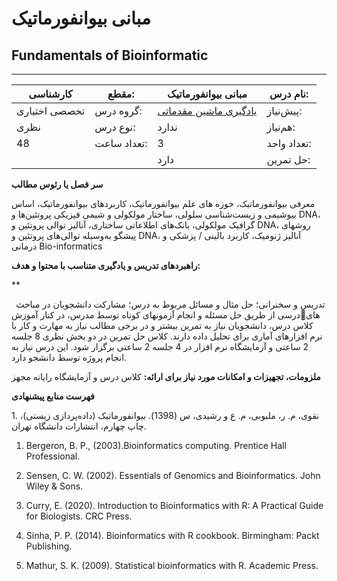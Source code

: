 # مبانی بیوانفورماتیک
## Fundamentals of Bioinformatic
_______________________________________________________________________________
| کارشناسی      | مقطع:       | مبانی بیوانفورماتیک                                                  | نام درس:    |
| ------------- | ----------- | -------------------------------------------------------------------- | ----------- |
| تخصصی اختیاری | گروه درس:   | [یادگیری ماشین مقدماتی](../mandatory/Elementary-Machine-Learning.md) | پیش‌نیاز:   |
| نظری          | نوع درس:    | ندارد                                                                | هم‌نیاز:    |
| 48            | تعداد ساعت: | 3                                                                    | تعداد واحد: |
|               |             |  دارد                                                                | حل تمرین:   |

**سر فصل یا رئوس مطالب**

معرفی بیوانفورماتیک، حوزه های علم بیوانفورماتیک، کاربردهای بیوانفورماتیک،  اساس بیوشیمی و زیست‌شناسی سلولی، ساختار مولکولی و شیمی فیزیکی پروتئین‌ها و DNA، گرافیک مولکولی، بانک‌های اطلاعاتی ساختاری، آنالیز توالی پروتئین و DNA، روشهای پیشگو به‌وسیله توالی‌های پروتئین و DNA، آنالیز ژنومیک، کاربرد بالینی / پزشکی و درمانی Bio-informatics

**راهبردهای تدریس و یادگیری متناسب با محتوا و هدف:** 

**

` `تدریس و سخنرانی؛ حل مثال و مسائل مربوط به درس؛ مشارکت دانشجویان در مباحث درسی از طریق حل مسئله و انجام آزمونهای کوتاه توسط مدرس، در کنار آموزشهای کلاس درس، دانشجویان نیاز  به تمرین بیشتر و در برخی مطالب نیاز به مهارت و کار با نرم افزارهای آماری برای تحلیل داده دارند. کلاس حل تمرین در دو بخش نظری 8 جلسه 2 ساعتی و آزمایشگاه نرم افزار در 4 جلسه 2 ساعتی برگزار شود. این درس نیاز به انجام پروژه توسط دانشجو دارد. 

**ملزومات، تجهیزات و امکانات مورد نیاز برای ارائه:**  کلاس درس و آزمایشگاه رایانه مجهز

**فهرست منابع پیشنهادی**

1\. نقوی، م. ر، ملبوبی، م. ع و رشیدی، س (1398). بیوانفورماتیک (داده‌پردازی زیستی)، چاپ چهارم،  انتشارات دانشگاه تهران. 

1. Bergeron, B. P., (2003).Bioinformatics computing. Prentice Hall Professional.

1. Sensen, C. W. (2002). Essentials of Genomics and Bioinformatics. John Wiley & Sons. 

1. Curry, E. (2020). Introduction to Bioinformatics with R: A Practical Guide for Biologists. CRC Press.

1. Sinha, P. P. (2014). Bioinformatics with R cookbook. Birmingham: Packt Publishing.

1. Mathur, S. K. (2009). Statistical bioinformatics with R. Academic Press.
